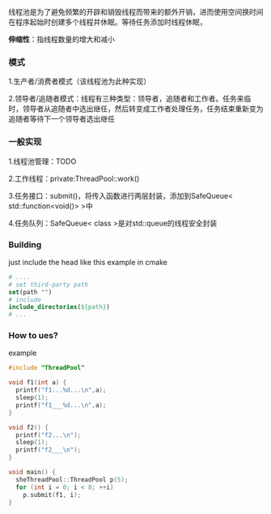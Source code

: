 线程池是为了避免频繁的开辟和销毁线程而带来的额外开销，进而使用空间换时间在程序起始时创建多个线程并休眠。等待任务添加时线程休眠，

**伸缩性**：指线程数量的增大和减小



### 模式

1.生产者/消费者模式（该线程池为此种实现）

2.领导者/追随者模式：线程有三种类型：领导者，追随者和工作者。任务来临时，领导者从追随者中选出继任，然后转变成工作者处理任务，任务结束重新变为追随者等待下一个领导者选出继任

### 一般实现

1.线程池管理：TODO

2.工作线程：private:ThreadPool::work()

3.任务接口：submit()，将传入函数进行两层封装，添加到SafeQueue< std::function<void()> >中 

4.任务队列：SafeQueue< class >是对std::queue的线程安全封装

### Building

just include the head like this example in cmake

```cmake
# ....
# set third-party path
set(path "")
# include
include_directories(${path})
# ...
```



### How to ues?

example
```c++
#include "ThreadPool"

void f1(int a) {
  printf("f1...%d...\n",a);
  sleep(1);
  printf("f1___%d...\n",a);
}

void f2() {
  printf("f2...\n");
  sleep(1);
  printf("f2___\n");
}

void main() {
  sheThreadPool::ThreadPool p(5);
  for (int i = 0; i < 8; ++i)
    p.submit(f1, i);
}
```

